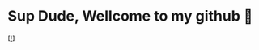 # Sup Dude, Wellcome to my github  👋
[[!](http://img.shields.io/badge/Website-FajarTheGGman-black?style=for-the-badge)]
